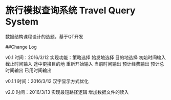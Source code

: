 ﻿# 旅行模拟查询系统 Travel Query System
数据结构课程设计的选题，基于QT开发

##Change Log

v0.1 
时间：2016/3/12
实现功能：策略选择 始发地选择 目的地选择 初始时间输入 截止时间输入
途中更换目的地 重新开始输入 当前时间输出 预计经费输出
预计总时间输出 已用时间输出

v0.1.1
时间：2016/3/12
汉字显示方式优化

v2.0
时间：2016/3/13
实现最短路径逻辑
增加数据文件的读入
